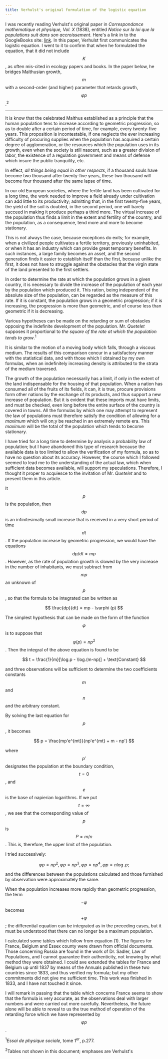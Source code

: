```yaml
---
title: Verhulst's original formulation of the logistic equation
---
```


I was recently reading Verhulst's original paper in *Correspondance mathematique et physique, Vol. X* (1838), entitled *Notice sur la loi que la
populations suit dans son accroissement*.  Here's a link in to the GoogleBooks site: [link](https://books.google.com/books?id=8GsEAAAAYAAJ&pg=PA113#v=onepage&q&f=false).  In this paper, Verhulst first communicates the logistic equation.  I went to it to confirm that when he formulated the equation, that it did not include $$K$$, as often mis-cited in ecology papers and books.  In the paper below, he bridges Malthusian growth, $$m$$ with a second-order (and higher) parameter that retards growth, $$\varphi p$$.<sup>2</sup>

<hr>

It is know that the celebrated Malthus established as a principle that the human population tens to increase according to geometric progression, so as to double after a certain period of time, for example, every twenty-five years.  This proposition is incontestable, if one neglects the ever increasing difficulty of procuring supplies when the population has acquired a certain degree of agglomeration, or the resources which the population uses in its growth, even when the society is still nascent, such as a greater division of labor, the existence of a regulation government and means of defense which insure the public tranquility, etc.

In effect, *all things being equal in other respects*, if a thousand souls have become two thousand after twenty-five years, these two thousand will become four thousand after the same lapse of time.

In our old European societies, where the fertile land has been cultivated for a long time, the work needed to improve a field already under cultivation can add little to its productivity; admitting that, in the first twenty-five years, the yield of the soil is doubled, in the second period, one will barely succeed in making it produce perhaps a third more.  The virtual increase of the population thus finds a limit in the extent and fertility of the country, and the population, as a consequence, tend more and more to become stationary.

This is not always the case, because exceptions do exits; for example, when a civilized people cultivates a fertile territory, previously uninhabited, or when it has an industry which can provide great temporary benefits.  In such instances, a large family becomes an asset, and the second generation finds it easier to establish itself than the first, because unlike the first, it does not have to struggle against the obstacles that the virgin state of the land presented to the first settlers.

In order to determine the rate at which the population grows in a given country, it is necessary to divide the increase of the population of each year by the population which produced it.  This ration, being independent of the absolute size of the population, can be regarded as the measure of this rate.  If it is constant, the population grows in a geometric progression; if it is increasing, the progression is more than geometric, and of course less than geometric if it is decreasing.

Various hypotheses can be made on the retarding or sum of obstacles opposing the indefinite development of the population.  Mr. *Quetelet* supposes it proportional to *the square of the rate at which the population tends to grow*.<sup>1</sup>

It is similar to the motion of a moving body which falls, through a viscous medium.  The results of this comparison concur in a satisfactory manner with the statistical data, and with those which I obtained by my own formulas, when an indefinitely increasing density is attributed to the strata of the medium traversed.

The growth of the population necessarily has a limit, if only in the extent of the land indispensable for the housing of that population.  When a nation has consumed all of the fruits of its fields, it can, it is true, procure provisions form other nations by the exchange of its products, and thus support a new increase of population.  But it is evident that these imports must have limits, and must be checked, even long before the entire surface of the country is covered in towns.  All the formulas by which one may attempt to represent the law of populations must therefore satisfy the condition of allowing for a *maximum* which will on;y be reached in an extremely remote era.  This *maximum* will be the total of the population which tends to become stationary.

I have tried for a long time to determine by analysis a probability law of population; but I have abandoned this type of research because the available data is too limited to allow the verification of my formula, so as to have no question about its accuracy.  However, the course which I followed seemed to lead me to the understanding of the actual law, which when sufficient data becomes available, will support my speculations.  Therefore, I thought it proper to acquiesce to the invitation of Mr. *Quetelet* and to present them in this article.

It $$p$$ is the population, then $$dp$$ is an infinitesimally small increase that is received in a very short period of time $$dt$$.  If the population increase by geometric progression, we would have the equations $$dp/dt = mp$$.  However, as the rate of population growth is slowed by the very increase in the number of inhabitants, we must subtract from $$mp$$ an unknown of $$p$$, so that the formula to be integrated can be written as

$$
\frac{dp}{dt} = mp - \varphi (p)
$$

The simplest hypothesis that can be made on the form of the function $$\varphi$$ is to suppose that $$\varphi (p) = np^2$$.  Then the integral of the above equation is found to be

$$
t = \frac{1}{m}[\log.p - \log.(m-np)] + \text{Constant}
$$

and three observations will be sufficient to determine the two coefficients constants $$m$$ and $$n$$ and the arbitrary constant.

By solving the last equation for $$p$$, it becomes

$$
p = \frac{mp'e^{mt}}{np'e^{mt} + m - np'}
$$

where $$p'$$ designates the population at the boundary condition, $$t = 0$$, and $$e$$ is the base of napierian logarithms.  If we put $$t = \infty$$, we see that the corresponding value of $$p$$ is $$P = m/n$$.  This is, therefore, the upper limit of the population.

I tried successively:

$$
\varphi p = np^2, \varphi p = np^3, \varphi p = np^4, \varphi p = n \log.p;
$$

and the differences between the populations calculated and those furnished by observation were approximately the same.

When the population increases more rapidly than geometric progression, the term $$-\varphi$$ becomes $$+ \varphi$$; the differential equation can be integrated as in the preceding cases, but it must be understood that there can no longer be a maximum population.

I calculated some tables which follow from equation (1).  The figures for France, Belgium and Essex county were drawn from official documents.  Those concerning Russia are found in the work of Dr. Sadler, Law of Populations, and I cannot guarantee their authenticity, not knowing by what method they were obtained.  I could ave extended the tables for France and Belgium up until 1837 by means of the Annuals published in these two countries since 1833, and thus verified my formula; but my other commitments did not give me sufficient time.  This work was finished in 1833, and I have not touched it since.

I will remark in passing that the table which concerns France seems to show that the formula is very accurate, as the observations deal with larger numbers and were carried out more carefully.  Nevertheless, the future alone will be able to reveal to us the true method of operation of the retarding force which we have represented by $$\varphi p$$.

<sup>1</sup>*Essai de physique sociale*, tome 1<sup>er</sup>, p.277.

<sup>2</sup>Tables not shown in this document; emphases are Verhulst's